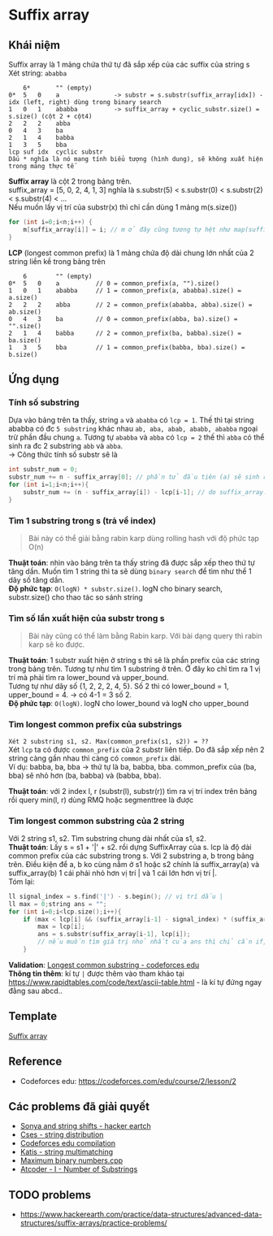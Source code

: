 # Suffix array

## Khái niệm
Suffix array là 1 mảng chứa thứ tự đã sắp xếp của các suffix của string s  
Xét string: `ababba`
```
    6*       "" (empty)
0*  5   0    a               -> substr = s.substr(suffix_array[idx]) - idx (left, right) dùng trong binary search
1   0   1    ababba          -> suffix_array + cyclic_substr.size() = s.size() (cột 2 + cột4)
2   2   2    abba
0   4   3    ba
2   1   4    babba
1   3   5    bba
lcp suf idx  cyclic substr
Dấu * nghĩa là nó mang tính biểu tượng (hình dung), sẽ không xuất hiện trong mảng thực tế
```
**Suffix array** là cột 2 trong bảng trên.   
suffix_array = [5, 0, 2, 4, 1, 3] nghĩa là s.substr(5) < s.substr(0) < s.substr(2) < s.substr(4) < ...  
Nếu muốn lấy vị trí của substr(x) thì chỉ cần dùng 1 mảng m(s.size())
```c++
for (int i=0;i<n;i++) {
    m[suffix_array[i]] = i; // m ở đây cũng tương tự hệt như map(suffix_array -> index)
}
```
**LCP** (longest common prefix) là 1 mảng chứa độ dài chung lớn nhất của 2 string liền kề trong bảng trên  
```
    6        "" (empty)
0*  5   0    a          // 0 = common_prefix(a, "").size()
1   0   1    ababba     // 1 = common_prefix(a, ababba).size() = a.size()
2   2   2    abba       // 2 = common_prefix(ababba, abba).size() = ab.size()
0   4   3    ba         // 0 = common_prefix(abba, ba).size() = "".size()
2   1   4    babba      // 2 = common_prefix(ba, babba).size() = ba.size()
1   3   5    bba        // 1 = common_prefix(babba, bba).size() = b.size()
```
## Ứng dụng

### Tính số substring
Dựa vào bảng trên ta thấy, string `a` và `ababba` có `lcp = 1`. Thế thì tại string ababba có đc `5 substring` khác nhau `ab, aba, abab, ababb, ababba` ngoại trừ phần đầu chung `a`. Tương tự `ababba` và `abba` có `lcp = 2` thế thì `abba` có thể sinh ra đc 2 substring `abb` và `abba`.  
-> Công thức tính số substr sẽ là 
```c++
int substr_num = 0;
substr_num += n - suffix_array[0]; // phần tử đầu tiên (a) sẽ sinh ra a.size() substring
for (int i=1;i<n;i++){
    substr_num += (n - suffix_array[i]) - lcp[i-1]; // do suffix_array.size() = n nhưng lcp chỉ có n-1 phần tử
}
```

### Tìm 1 substring trong s (trả về index)
> Bài này có thể giải bằng rabin karp dùng rolling hash với độ phức tạp O(n)

**Thuật toán**: nhìn vào bảng trên ta thấy string đã được sắp xếp theo thứ tự tăng dần. Muốn tìm 1 string thì ta sẽ dùng `binary search` để tìm như thể 1 dãy số tăng dần.  
**Độ phức tạp**: `O(logN) * substr.size()`. logN cho binary search, substr.size() cho thao tác so sánh string

### Tìm số lần xuất hiện của substr trong s
> Bài này cũng có thể làm bằng Rabin karp. Với bài dạng query thì rabin karp sẽ ko được. 

**Thuật toán**: 1 substr xuất hiện ở string s thì sẽ là phần prefix của các string trong bảng trên. Tương tự như tìm 1 substring ở trên. Ở đây ko chỉ tìm ra 1 vị trí mà phải tìm ra lower_bound và upper_bound.  
Tương tự như dãy số {1, 2, 2, 2, 4, 5}. Số 2 thì có lower_bound = 1, upper_bound = 4. -> có 4-1 = 3 số 2.  
**Độ phức tạp**: `O(logN)`. logN cho lower_bound và logN cho upper_bound

### Tìm longest common prefix của substrings
`Xét 2 substring s1, s2. Max(common_prefix(s1, s2)) = ??`  
Xét `lcp` ta có được `common_prefix` của 2 substr liên tiếp. Do đã sắp xếp nên 2 string càng gần nhau thì càng có `common_prefix` dài.  
Ví dụ: babba, ba, bba -> thứ tự là ba, babba, bba. common_prefix của (ba, bba) sẽ nhỏ hơn (ba, babba) và (babba, bba).

**Thuật toán**: với 2 index l, r (substr(l), substr(r)) tìm ra vị trí index trên bảng rồi query min(l, r) dùng RMQ hoặc segmenttree là được

### Tìm longest common substring của 2 string
Với 2 string s1, s2. Tìm substring chung dài nhất của s1, s2.  
**Thuật toán**: Lấy s = s1 + '|' + s2. rồi dựng SuffixArray của s. lcp là độ dài common prefix của các substring trong s. Với 2 substring a, b trong bảng trên. Điều kiện để a, b ko cùng nằm ở s1 hoặc s2 chính là suffix_array(a) và suffix_array(b) 1 cái phải nhỏ hơn vị trí | và 1 cái lớn hơn vị trí |.   
Tóm lại:
```c++
ll signal_index = s.find('|') - s.begin(); // vị trí dấu |
ll max = 0;string ans = "";
for (int i=0;i<lcp.size();i++){
    if (max < lcp[i] && (suffix_array[i-1] - signal_index) * (suffix_array[i] - signal_index) <0){ // a*b<0 là điều kiện để 2 cái trái dấu
        max = lcp[i];
        ans = s.substr(suffix_array[i-1], lcp[i]);
        // nếu muốn tìm giá trị nhỏ nhất của ans thì chỉ cần if, else >=
    }
```
**Validation**: [Longest common substring - codeforces edu](https://codeforces.com/edu/course/2/lesson/2/5/practice/contest/269656/submission/167728749)  
**Thông tin thêm**: kí tự `|` được thêm vào tham khảo tại https://www.rapidtables.com/code/text/ascii-table.html - là kí tự đứng ngay đằng sau abcd.. 
## Template
[Suffix array](https://github.com/conlacda/noteforprofessionals/blob/master/language/C%2B%2B/snippet/string-suffix-array.sublime-snippet)

## Reference
* Codeforces edu: https://codeforces.com/edu/course/2/lesson/2


## Các problems đã giải quyết
* [Sonya and string shifts - hacker eartch](https://github.com/conlacda/algo-practice/blob/master/hackerearth/suffix_array/Sonya%20and%20string%20shifts.cpp)
* [Cses - string distribution](https://github.com/conlacda/algo-practice/blob/master/cses/string/Substring%20Distribution.cpp)
* [Codeforces edu compilation](https://github.com/conlacda/algo-practice/tree/master/code-force/education/suffix_array)
* [Katis - string multimatching](https://github.com/conlacda/algo-practice/blob/master/katis/string/string%20multimatching.cpp)
* [Maximum binary numbers.cpp](https://github.com/conlacda/algo-practice/blob/master/hackerearth/suffix_array/Maximum%20binary%20numbers.cpp)
* [Atcoder - I - Number of Substrings](https://atcoder.jp/contests/practice2/submissions/36926535)
## TODO problems
* https://www.hackerearth.com/practice/data-structures/advanced-data-structures/suffix-arrays/practice-problems/
